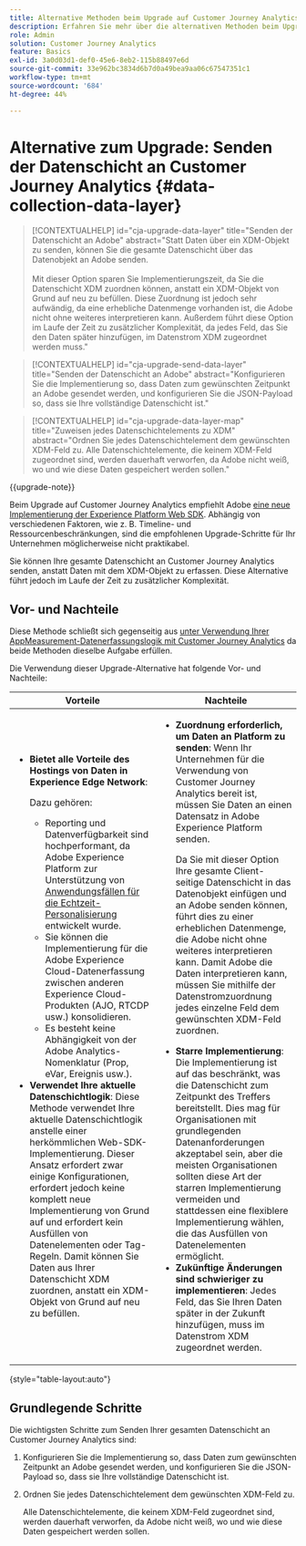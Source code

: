 ```yaml
---
title: Alternative Methoden beim Upgrade auf Customer Journey Analytics
description: Erfahren Sie mehr über die alternativen Methoden beim Upgrade auf Customer Journey Analytics
role: Admin
solution: Customer Journey Analytics
feature: Basics
exl-id: 3a0d03d1-def0-45e6-8eb2-115b88497e6d
source-git-commit: 33e962bc3834d6b7d0a49bea9aa06c67547351c1
workflow-type: tm+mt
source-wordcount: '684'
ht-degree: 44%

---
```


# Alternative zum Upgrade: Senden der Datenschicht an Customer Journey Analytics {#data-collection-data-layer}

<!-- markdownlint-disable MD034 -->

>[!CONTEXTUALHELP]
>id="cja-upgrade-data-layer"
>title="Senden der Datenschicht an Adobe"
>abstract="Statt Daten über ein XDM-Objekt zu senden, können Sie die gesamte Datenschicht über das Datenobjekt an Adobe senden.<br><br>Mit dieser Option sparen Sie Implementierungszeit, da Sie die Datenschicht XDM zuordnen können, anstatt ein XDM-Objekt von Grund auf neu zu befüllen. Diese Zuordnung ist jedoch sehr aufwändig, da eine erhebliche Datenmenge vorhanden ist, die Adobe nicht ohne weiteres interpretieren kann. Außerdem führt diese Option im Laufe der Zeit zu zusätzlicher Komplexität, da jedes Feld, das Sie den Daten später hinzufügen, im Datenstrom XDM zugeordnet werden muss."

<!-- markdownlint-enable MD034 -->

<!-- markdownlint-disable MD034 -->

>[!CONTEXTUALHELP]
>id="cja-upgrade-send-data-layer"
>title="Senden der Datenschicht an Adobe"
>abstract="Konfigurieren Sie die Implementierung so, dass Daten zum gewünschten Zeitpunkt an Adobe gesendet werden, und konfigurieren Sie die JSON-Payload so, dass sie Ihre vollständige Datenschicht ist."

<!-- markdownlint-enable MD034 -->

<!-- markdownlint-disable MD034 -->

>[!CONTEXTUALHELP]
>id="cja-upgrade-data-layer-map"
>title="Zuweisen jedes Datenschichtelements zu XDM"
>abstract="Ordnen Sie jedes Datenschichtelement dem gewünschten XDM-Feld zu. Alle Datenschichtelemente, die keinem XDM-Feld zugeordnet sind, werden dauerhaft verworfen, da Adobe nicht weiß, wo und wie diese Daten gespeichert werden sollen."

<!-- markdownlint-enable MD034 -->

{{upgrade-note}}

Beim Upgrade auf Customer Journey Analytics empfiehlt Adobe [eine neue Implementierung der Experience Platform Web SDK](/help/getting-started/cja-upgrade/cja-upgrade-recommendations.md). Abhängig von verschiedenen Faktoren, wie z. B. Timeline- und Ressourcenbeschränkungen, sind die empfohlenen Upgrade-Schritte für Ihr Unternehmen möglicherweise nicht praktikabel.

Sie können Ihre gesamte Datenschicht an Customer Journey Analytics senden, anstatt Daten mit dem XDM-Objekt zu erfassen. Diese Alternative führt jedoch im Laufe der Zeit zu zusätzlicher Komplexität.

## Vor- und Nachteile

Diese Methode schließt sich gegenseitig aus [unter Verwendung Ihrer AppMeasurement-Datenerfassungslogik mit Customer Journey Analytics](/help/getting-started/cja-upgrade/cja-upgrade-alternative-appmeasurement.md) da beide Methoden dieselbe Aufgabe erfüllen.

Die Verwendung dieser Upgrade-Alternative hat folgende Vor- und Nachteile:

| Vorteile | Nachteile |
|----------|---------|
| <ul><li>**Bietet alle Vorteile des Hostings von Daten in Experience Edge Network**: <p>Dazu gehören:</p><ul><li>Reporting und Datenverfügbarkeit sind hochperformant, da Adobe Experience Platform zur Unterstützung von [Anwendungsfällen für die Echtzeit-Personalisierung](https://experienceleague.adobe.com/docs/experience-platform/destinations/ui/activate/configure-personalization-destinations.html?lang=de) entwickelt wurde. </li><li>Sie können die Implementierung für die Adobe Experience Cloud-Datenerfassung zwischen anderen Experience Cloud-Produkten (AJO, RTCDP usw.) konsolidieren.</li><li>Es besteht keine Abhängigkeit von der Adobe Analytics-Nomenklatur (Prop, eVar, Ereignis usw.).</li></ul><li>**Verwendet Ihre aktuelle Datenschichtlogik**: Diese Methode verwendet Ihre aktuelle Datenschichtlogik anstelle einer herkömmlichen Web-SDK-Implementierung. Dieser Ansatz erfordert zwar einige Konfigurationen, erfordert jedoch keine komplett neue Implementierung von Grund auf und erfordert kein Ausfüllen von Datenelementen oder Tag-Regeln. Damit können Sie Daten aus Ihrer Datenschicht XDM zuordnen, anstatt ein XDM-Objekt von Grund auf neu zu befüllen.</li></ul> | <ul><li>**Zuordnung erforderlich, um Daten an Platform zu senden**: Wenn Ihr Unternehmen für die Verwendung von Customer Journey Analytics bereit ist, müssen Sie Daten an einen Datensatz in Adobe Experience Platform senden. <p>Da Sie mit dieser Option Ihre gesamte Client-seitige Datenschicht in das Datenobjekt einfügen und an Adobe senden können, führt dies zu einer erheblichen Datenmenge, die Adobe nicht ohne weiteres interpretieren kann. Damit Adobe die Daten interpretieren kann, müssen Sie mithilfe der Datenstromzuordnung jedes einzelne Feld dem gewünschten XDM-Feld zuordnen.</p></li><li>**Starre Implementierung**: Die Implementierung ist auf das beschränkt, was die Datenschicht zum Zeitpunkt des Treffers bereitstellt. Dies mag für Organisationen mit grundlegenden Datenanforderungen akzeptabel sein, aber die meisten Organisationen sollten diese Art der starren Implementierung vermeiden und stattdessen eine flexiblere Implementierung wählen, die das Ausfüllen von Datenelementen ermöglicht.</li><li>**Zukünftige Änderungen sind schwieriger zu implementieren**: Jedes Feld, das Sie Ihren Daten später in der Zukunft hinzufügen, muss im Datenstrom XDM zugeordnet werden.</li></ul> |

{style="table-layout:auto"}

## Grundlegende Schritte

Die wichtigsten Schritte zum Senden Ihrer gesamten Datenschicht an Customer Journey Analytics sind:

1. Konfigurieren Sie die Implementierung so, dass Daten zum gewünschten Zeitpunkt an Adobe gesendet werden, und konfigurieren Sie die JSON-Payload so, dass sie Ihre vollständige Datenschicht ist.

1. Ordnen Sie jedes Datenschichtelement dem gewünschten XDM-Feld zu.

   Alle Datenschichtelemente, die keinem XDM-Feld zugeordnet sind, werden dauerhaft verworfen, da Adobe nicht weiß, wo und wie diese Daten gespeichert werden sollen.
